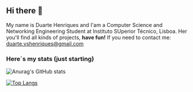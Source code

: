 ## Hi there 👋
My name is Duarte Henriques and I'am a Computer Science and Networking Engineering Student at Instituto SUperior Técnico, Lisboa. Her you'll find all kinds of projects, **have fun!**
If you need to contact me: duarte.vshenriques@gmail.com

### Here´s my stats (just starting)

![Anurag's GitHub stats](https://github-readme-stats-nu-murex-11.vercel.app/api?username=Duarte-Henriques&show_icons=true&theme=tokyonight)

[![Top Langs](https://github-readme-stats.vercel.app/api/top-langs/?username=Duarte-Henriques)](https://github.com/Duarte-Henriques/github-readme-stats)


<!--
**Duarte-Henriques/Duarte-Henriques** is a ✨ _special_ ✨ repository because its `README.md` (this file) appears on your GitHub profile.

Here are some ideas to get you started:

- 🔭 I’m currently working on ...
- 🌱 I’m currently learning ...
- 👯 I’m looking to collaborate on ...
- 🤔 I’m looking for help with ...
- 💬 Ask me about ...
- 📫 How to reach me: ...
- 😄 Pronouns: ...
- ⚡ Fun fact: ...
-->
